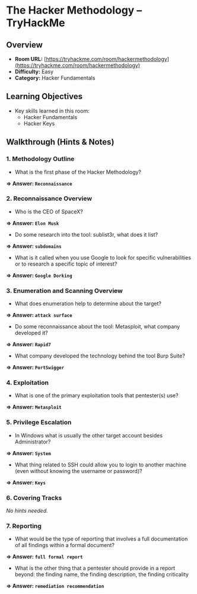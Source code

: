 # The Hacker Methodology – TryHackMe

## Overview
- **Room URL:** [https://tryhackme.com/room/hackermethodology](https://tryhackme.com/room/hackermethodology)  
- **Difficulty:** Easy
- **Category:** Hacker Fundamentals

## Learning Objectives
- Key skills learned in this room:  
  - Hacker Fundamentals
  - Hacker Keys

## Walkthrough (Hints & Notes)
### 1. Methodology Outline
- What is the first phase of the Hacker Methodology?

**=> Answer: `Reconnaissance`**

### 2. Reconnaissance Overview
- Who is the CEO of SpaceX?

**=> Answer: `Elon Musk`**

- Do some research into the tool: sublist3r, what does it list?

**=> Answer: `subdomains`**

- What is it called when you use Google to look for specific vulnerabilities or to research a specific topic of interest?

**=> Answer: `Google Dorking`**

### 3. Enumeration and Scanning Overview
- What does enumeration help to determine about the target?

**=> Answer: `attack surface`**

- Do some reconnaissance about the tool: Metasploit, what company developed it?

**=> Answer: `Rapid7`**

- What company developed the technology behind the tool Burp Suite?

**=> Answer: `PortSwigger`**

### 4. Exploitation
- What is one of the primary exploitation tools that pentester(s) use?

**=> Answer: `Metasploit`**

### 5. Privilege Escalation
- In Windows what is usually the other target account besides Administrator?

**=> Answer: `System`**

- What thing related to SSH could allow you to login to another machine (even without knowing the username or password)?

**=> Answer: `Keys`**

### 6. Covering Tracks
*No hints needed.*

### 7. Reporting
- What would be the type of reporting that involves a full documentation of all findings within a formal document?

**=> Answer: `full formal report`**

- What is the other thing that a pentester should provide in a report beyond: the finding name, the finding description, the finding criticality

**=> Answer: `remediation recommendation`**